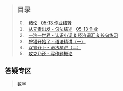 > ## 目录
> 
> 0.    [绪论](docs/2017-05-06.md)   [05-13 作业结转](docs/2017-05-06.md#作业)
> 1.    [从元素出发 - 句法综述](docs/2017-05-13.md)   [05-13 作业](docs/2017-05-13.md#作业)
> 2.    [一沙一世界 - 认识小词 & 经济词汇 & 长句练习](docs/2017-05-20.md)
> 3.    [狩猎开始了 - 语法精讲（一）](docs/2017-06-17.md)
> 4.    [双管齐下 - 语法精讲（二）](docs/2017-07-10.md)
> 5.    [攻克乃还 - 写作题概论](docs/2017-07-26.md)

## 答疑专区

> [数学](prob/396.md)

